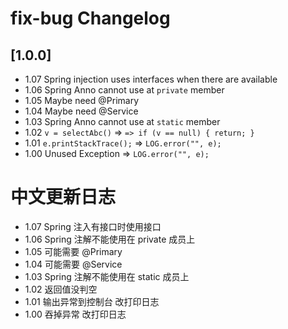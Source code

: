 <!-- Keep a Changelog guide -> https://keepachangelog.com -->

# fix-bug Changelog

## [1.0.0]

- 1.07 Spring injection uses interfaces when there are available
- 1.06 Spring Anno cannot use at `private` member
- 1.05 Maybe need @Primary
- 1.04 Maybe need @Service
- 1.03 Spring Anno cannot use at `static` member
- 1.02 `v = selectAbc()` => `=> if (v == null) { return; }`
- 1.01 `e.printStackTrace();` => `LOG.error("", e);`
- 1.00 Unused Exception => `LOG.error("", e);`

# 中文更新日志

- 1.07 Spring 注入有接口时使用接口
- 1.06 Spring 注解不能使用在 private 成员上
- 1.05 可能需要 @Primary
- 1.04 可能需要 @Service
- 1.03 Spring 注解不能使用在 static 成员上
- 1.02 返回值没判空
- 1.01 输出异常到控制台 改打印日志
- 1.00 吞掉异常 改打印日志